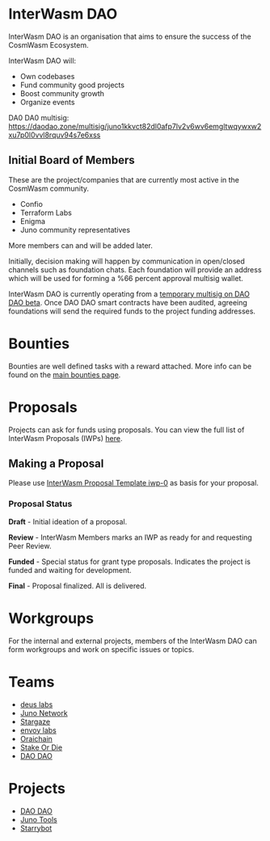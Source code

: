 # InterWasm DAO

InterWasm DAO is an organisation that aims to ensure the success of the CosmWasm Ecosystem.

InterWasm DAO will:

- Own codebases
- Fund community good projects
- Boost community growth
- Organize events

DA0 DA0 multisig: https://daodao.zone/multisig/juno1kkvct82dl0afp7lv2v6wv6emgltwqywxw2xu7p0l0vvl8rquv94s7e6xss

## Initial Board of Members

These are the project/companies that are currently most active in the CosmWasm community.

- Confio
- Terraform Labs
- Enigma
- Juno community representatives

More members can and will be added later.

Initially, decision making will happen by communication in open/closed channels such as foundation chats. Each foundation will provide an address which will be used for forming a %66 percent approval multisig wallet.

InterWasm DAO is currently operating from a [temporary multisig on DAO DAO beta](https://daodao.zone/multisig/juno1kkvct82dl0afp7lv2v6wv6emgltwqywxw2xu7p0l0vvl8rquv94s7e6xss). Once DAO DAO smart contracts have been audited, agreeing foundations will send the required funds to the project funding addresses.

# Bounties

Bounties are well defined tasks with a reward attached. More info can be found on the [main bounties page](BOUNTIES.md).

# Proposals

Projects can ask for funds using proposals. You can view the full list of InterWasm Proposals (IWPs) [here](IWPs).

## Making a Proposal

Please use [InterWasm Proposal Template iwp-0](IWPs/iwp-0.md) as basis for your proposal.

### Proposal Status

**Draft** - Initial ideation of a proposal.

**Review** - InterWasm Members marks an IWP as ready for and requesting Peer Review.

**Funded** - Special status for grant type proposals. Indicates the project is funded and waiting for development.

**Final** - Proposal finalized. All is delivered.

# Workgroups

For the internal and external projects, members of the InterWasm DAO can form workgroups and work on specific issues or topics.

# Teams

- [deus labs](https://deuslabs.fi)
- [Juno Network](https://www.junonetwork.io/)
- [Stargaze](https://stargaze.zone)
- [envoy labs](https://envoys.io)
- [Oraichain](https://orai.io)
- [Stake Or Die](https://stakeordie.com)
- [DAO DAO](https://daodao.zone)

# Projects

- [DAO DAO](https://daodao.zone)
- [Juno Tools](https://test.juno.tools/)
- [Starrybot](https://starrybot.xyz/)
